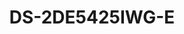 ---
id: 7
title: "DS-2DE5425IWG-E"
subTitle: "4 MP 25X Powered by DarkFighter IR AcuSense Network Speed Dome"
category: "PTZ Camera"
imgCard: "/src/assets/images/ptzcamera/DS-2DE5425IWG-E/DS-2DE5425IWG-E-1.png"
imgAlt: "DS-2DE5425IWG-E"
thumbnails: [
  "/src/assets/images/ptzcamera/DS-2DE5425IWG-E/DS-2DE5425IWG-E-1.png"
]
features: [
  "4 MP resolution with 1/2.8\" Progressive Scan CMOS for high-quality imaging",
  "Deep learning for human and vehicle classification",
  "Powered-by-DarkFighter technology for excellent low-light performance",
  "25× optical zoom and 16× digital zoom for detailed views over large areas",
  "WDR, HLC, BLC, 3D DNR, defog, regional exposure, and regional focus for enhanced image quality",
  "Night vision with up to 150 m IR distance",
  "Supports 36 VDC & PoE (802.3at) for flexible installation",
  "Efficient H.265+/H.265 compression for optimized storage"
]
specifications: {
  camera: {
    Image_Sensor: "1/2.8\" Progressive Scan CMOS",
    Max_Resolution: "2560 × 1440",
    Min_Illumination: "Color: 0.005 Lux @ (F1.6, AGC ON); B/W: 0.001 Lux @ (F1.6, AGC ON), 0 Lux with IR",
    Shutter_Speed: "1 s to 1/30,000 s",
    Day_Night: "IR cut filter",
    Zoom: "25× optional, 16× digital",
    Slow_Shutter: "Yes"
  },
  lens: {
    Focal_Length: "4.8 mm to 120 mm",
    FOV: "Horizontal: 55° to 2.4° (wide-tele), Vertical: 33° to 1.4° (wide-tele), Diagonal: 61.5° to 2.8° (wide-tele)",
    Focus: "Auto, semi-auto, manual",
    Aperture: "Max. F1.6",
    Zoom_Speed: "Approx. 3.6 s"
  },
  video: {
    Main_Stream: "50 Hz: 25 fps (2560 × 1440, 1920 × 1080, 1280 × 960, 1280 × 720); 60 Hz: 30 fps (2560 × 1440, 1920 × 1080, 1280 × 960, 1280 × 720)",
    Sub_Stream: "50 Hz: 25 fps (704 × 576, 640 × 480, 352 × 288); 60 Hz: 30 fps (704 × 480, 640 × 480, 352 × 240)",
    Third_Stream: "50 Hz: 25 fps (1920 × 1080, 1280 × 960, 1280 × 720, 704 × 576, 640 × 480, 352 × 288); 60 Hz: 30 fps (1920 × 1080, 1280 × 960, 1280 × 720, 704 × 480, 640 × 480, 352 × 240)",
    Video_Compression: "Main stream: H.265+/H.265/H.264+/H.264; Sub-stream: H.265/H.264/MJPEG; Third stream: H.265/H.264/MJPEG",
    Video_Bit_Rate: "32 Kbps to 16 Mbps",
    H264_Type: "Baseline profile/Main profile/High profile",
    H265_Type: "Main profile",
    Scalable_Video_Coding: "H.264 and H.265 encoding",
    Region_of_Interest: "8 fixed regions for each stream"
  },
  audio: {
    Audio_Compression: "G.722.1, G.711, G.726, MP2L2, PCM, MP3, AAC",
    Audio_Bit_Rate: "64 Kbps (G.711), 16 Kbps (G.722.1), 16 Kbps (G.726), 32 to 192 Kbps (MP2L2), 16 to 64 Kbps (AAC-LC), 8 to 320 Kbps (MP3)",
    Audio_Sampling_Rate: "MP2L2: 16 kHz, 32 kHz, 48 kHz; AAC-LC: 16 kHz, 32 kHz, 48 kHz; PCM: 8 kHz, 16 kHz, 32 kHz, 48 kHz; MP3: 8 kHz, 16 kHz, 32 kHz, 48 kHz",
    Environment_Noise_Filtering: "Yes"
  }
}
---